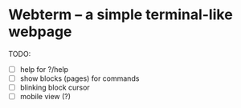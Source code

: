 # Webterm – a simple terminal-like webpage

TODO:
- [ ] help for ?/help
- [ ] show blocks (pages) for commands
- [ ] blinking block cursor
- [ ] mobile view (?)
